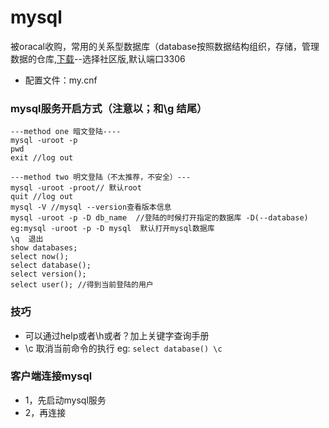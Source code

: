 # mysql
被oracal收购，常用的关系型数据库（database按照数据结构组织，存储，管理数据的仓库,[下载](https://dev.mysql.com/downloads/)--选择社区版,默认端口3306
- 配置文件：my.cnf
### mysql服务开启方式（注意以；和\g 结尾）
```
---method one 暗文登陆----
mysql -uroot -p
pwd
exit //log out

---method two 明文登陆（不太推荐，不安全）---
mysql -uroot -proot// 默认root
quit //log out
mysql -V //mysql --version查看版本信息
mysql -uroot -p -D db_name  //登陆的时候打开指定的数据库 -D(--database) eg:mysql -uroot -p -D mysql  默认打开mysql数据库
\q  退出
show databases;
select now();
select database();
select version();
select user(); //得到当前登陆的用户

```

### 技巧
- 可以通过help或者\h或者？加上关键字查询手册
- \c 取消当前命令的执行 eg: `select database() \c`

### 客户端连接mysql
- 1，先启动mysql服务
- 2，再连接
